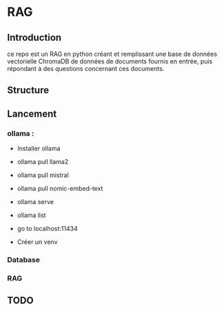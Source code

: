 # RAG

## Introduction
ce repo est un RAG en python créant et remplissant une base de données vectorielle ChromaDB de données de documents fournis en entrée, puis répondant à des questions concernant ces documents.

## Structure

## Lancement

### ollama :  
* Installer ollama  
* ollama pull llama2  
* ollama pull mistral  
* ollama pull nomic-embed-text
* ollama serve  

* ollama list  
* go to localhost:11434  


* Créer un venv

### Database

### RAG

## TODO



